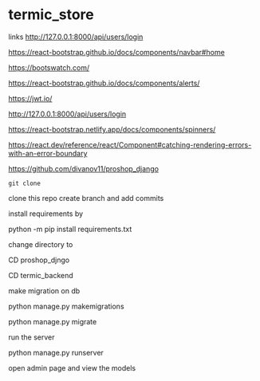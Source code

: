 # termic_store
links
http://127.0.0.1:8000/api/users/login

https://react-bootstrap.github.io/docs/components/navbar#home




https://bootswatch.com/



https://react-bootstrap.github.io/docs/components/alerts/


https://jwt.io/


http://127.0.0.1:8000/api/users/login



https://react-bootstrap.netlify.app/docs/components/spinners/


https://react.dev/reference/react/Component#catching-rendering-errors-with-an-error-boundary





https://github.com/divanov11/proshop_django



```git clone ```


clone this repo create branch and add commits 



install requirements by

python -m pip install requirements.txt

change directory to

CD proshop_djngo


CD termic_backend


make migration on db

python manage.py makemigrations


python manage.py migrate



run the server 

python manage.py runserver 


open admin page and view the models 

